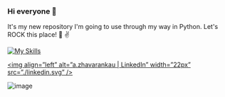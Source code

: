 ### Hi everyone 👋

It's my new repository I'm going to use through my way in Python.
Let's ROCK this place! :guitar: :v:

[![My Skills](https://skills.thijs.gg/icons?i=py,mysql,mongodb,postgres,docker)](https://skills.thijs.gg)

[<img align=”left” alt=”a.zhavarankau | LinkedIn” width=”22px” src=”./linkedin.svg” />][linkedin]

[linkedin]: https://www.linkedin.com/in/aliaksandr-zhavarankau/
![image](https://user-images.githubusercontent.com/114875058/193892148-5d22a35a-3687-4abe-a15a-107ab7995f60.png)


<!--
**a-zhavarankau/a-zhavarankau** is a ✨ _special_ ✨ repository because its `README.md` (this file) appears on your GitHub profile.

Here are some ideas to get you started:

- 🔭 I’m currently working on ...
- 🌱 I’m currently learning ...
- 👯 I’m looking to collaborate on ...
- 🤔 I’m looking for help with ...
- 💬 Ask me about ...
- 📫 How to reach me: ...
- 😄 Pronouns: ...
- ⚡ Fun fact: ...
-->

